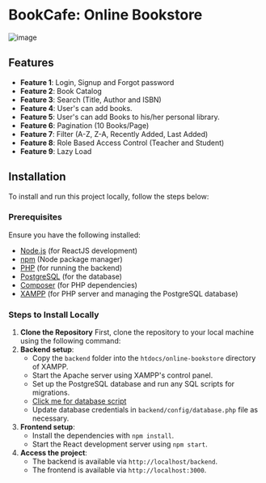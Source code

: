# BookCafe: Online Bookstore
![image](https://github.com/user-attachments/assets/0008ea33-aa27-4aa0-904c-2a2030da95b8)

## Features

- **Feature 1**: Login, Signup and Forgot password
- **Feature 2**: Book Catalog
- **Feature 3**: Search (Title, Author and ISBN)
- **Feature 4**: User's can add books.
- **Feature 5**: User's can add Books to his/her personal library.
- **Feature 6**: Pagination (10 Books/Page)
- **Feature 7**: Filter (A-Z, Z-A, Recently Added, Last Added)
- **Feature 8**: Role Based Access Control (Teacher and Student)
- **Feature 9**: Lazy Load

## Installation

To install and run this project locally, follow the steps below:

### Prerequisites

Ensure you have the following installed:

- [Node.js](https://nodejs.org/) (for ReactJS development)
- [npm](https://www.npmjs.com/) (Node package manager)
- [PHP](https://www.php.net/) (for running the backend)
- [PostgreSQL](https://www.postgresql.org/) (for the database)
- [Composer](https://getcomposer.org/) (for PHP dependencies)
- [XAMPP](https://www.apachefriends.org/index.html) (for PHP server and managing the PostgreSQL database)

### Steps to Install Locally

1. **Clone the Repository**
   First, clone the repository to your local machine using the following command:
2. **Backend setup**:
   - Copy the `backend` folder into the `htdocs/online-bookstore` directory of XAMPP.
   - Start the Apache server using XAMPP's control panel.
   - Set up the PostgreSQL database and run any SQL scripts for migrations.
   - [Click me for database script](https://github.com/tejaspanchall/Online-Bookstore/blob/main/Database.md)
   - Update database credentials in `backend/config/database.php` file as necessary.
3. **Frontend setup**:
   - Install the dependencies with `npm install`.
   - Start the React development server using `npm start`.
4. **Access the project**:
   - The backend is available via `http://localhost/backend`.
   - The frontend is available via `http://localhost:3000`.
